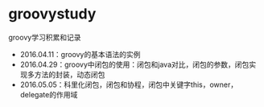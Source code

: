 # groovystudy
groovy学习积累和记录 
* 2016.04.11：groovy的基本语法的实例
* 2016.04.29：groovy中闭包的使用：闭包和java对比，闭包的参数，闭包实现多方法的封装，动态闭包
* 2016.05.05：科里化闭包，闭包和协程，闭包中关键字this，owner，delegate的作用域

